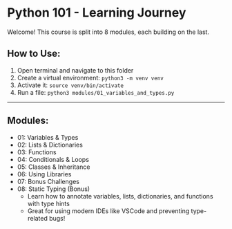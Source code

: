 # Python 101 - Learning Journey

Welcome! This course is split into 8 modules, each building on the last.

## How to Use:
1. Open terminal and navigate to this folder
2. Create a virtual environment:
   `python3 -m venv venv`
3. Activate it:
   `source venv/bin/activate`
4. Run a file:
   `python3 modules/01_variables_and_types.py`

---

## Modules:
- 01: Variables & Types
- 02: Lists & Dictionaries
- 03: Functions
- 04: Conditionals & Loops
- 05: Classes & Inheritance
- 06: Using Libraries
- 07: Bonus Challenges
- 08: Static Typing (Bonus)
    - Learn how to annotate variables, lists, dictionaries, and functions with type hints
    - Great for using modern IDEs like VSCode and preventing type-related bugs!